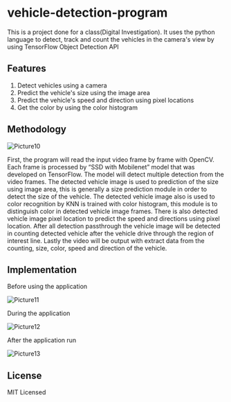 # vehicle-detection-program
This is a project done for a class(Digital Investigation). It uses the python language to detect, track and count the vehicles in the camera's view by using TensorFlow Object Detection API 

## Features

1. Detect vehicles using a camera
2. Predict the vehicle's size using the image area
3. Predict the vehicle's speed and direction using pixel locations
4. Get the color by using the color histogram

## Methodology


![Picture10](https://user-images.githubusercontent.com/29811408/133715612-5efb48b7-d619-40f1-b3d0-ca4214030cf4.png)

First, the program will read the input video frame by frame with OpenCV. Each frame is processed by “SSD with Mobilenet” model that was developed on TensorFlow. The model will detect multiple detection from the video frames. The detected vehicle image is used to prediction of the size using image area, this is generally a size prediction module in order to detect the size of the vehicle. The detected vehicle image also is used to color recognition by KNN is trained with color histogram, this module is to distinguish color in detected vehicle image frames. There is also detected vehicle image pixel location to predict the speed and directions using pixel location. After all detection passthrough the vehicle image will be detected in counting detected vehicle after the vehicle drive through the region of interest line. Lastly the video will be output with extract data from the counting, size, color, speed and direction of the vehicle.


## Implementation

Before using the application

![Picture11](https://user-images.githubusercontent.com/29811408/133715779-abd0dee0-ce90-46bc-8976-4530c9b8e967.png)


During the application

![Picture12](https://user-images.githubusercontent.com/29811408/133715831-55cfe477-f7f8-40ca-9ef6-2e3819b1eea4.png)


After the application run

![Picture13](https://user-images.githubusercontent.com/29811408/133715878-3fe2607e-0bfa-4861-951a-fc1228accce8.png)

## License

MIT Licensed
